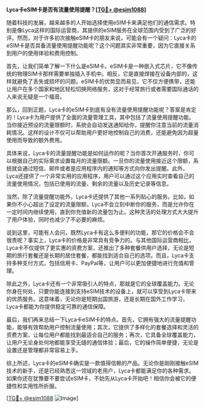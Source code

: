 **Lyca卡eSIM卡是否有流量使用提醒？[[TG💪+ @esim1088](https://t.me/s/esim1088)]**

随着科技的发展，越来越多的人开始选择使用eSIM卡来满足他们的通信需求。特别是像Lyca这样的国际运营商，其提供的eSIM服务在全球范围内受到了广泛的好评。然而，对于许多初次接触eSIM卡的朋友来说，可能会有一个疑问：Lyca卡的eSIM卡是否具备流量使用提醒功能呢？这个问题其实非常重要，因为它直接关系到用户的使用体验和费用控制。

首先，让我们简单了解一下什么是eSIM卡。eSIM卡是一种嵌入式芯片，它不像传统的物理SIM卡那样需要单独插入手机中。相反，它是直接焊接在设备内部的，这样就避免了丢失或损坏的问题。eSIM卡的优势显而易见，它不仅方便携带，还能让用户在多个国家和地区轻松切换网络服务，这对于经常旅行或者需要国际通话的人来说无疑是一个福音。

那么，回到正题，Lyca卡的eSIM卡到底有没有流量使用提醒功能呢？答案是肯定的！Lyca卡为用户提供了全面的流量管理工具，其中包括了流量使用提醒功能。当你接近预设的流量限额时，系统会自动发送通知给你，提醒你注意当前的流量消耗情况。这样的设计不仅可以帮助用户更好地控制自己的消费，还能避免因为超量使用而导致的额外费用。

具体来说，Lyca卡的流量提醒功能是如何运作的呢？当你首次开通服务时，你可以根据自己的实际需求设置每月的流量限额。一旦你的流量使用接近这个限额，系统就会通过短信、邮件或者是应用程序内的通知等方式向你发出提醒。此外，Lyca还提供了一个非常实用的应用程序，用户可以通过这个应用实时查看自己的流量使用情况，包括已使用的流量、剩余的流量以及历史记录等信息。

当然，除了流量提醒功能外，Lyca卡还提供了其他一系列贴心的服务。比如，如果你不小心超出了设定的流量限额，Lyca不会立刻中断你的服务，而是允许你在一定时间内继续使用，直到你充值新的流量包为止。这种灵活的处理方式大大提升了用户体验，同时也减少了不必要的麻烦。

说到这里，可能有人会问，既然Lyca卡有这么多便利的功能，那它的价格会不会很贵呢？事实上，Lyca卡的价格是非常具有竞争力的。与其他国际运营商相比，Lyca卡不仅提供了更实惠的资费方案，还推出了多种套餐供用户选择，无论是短期的旅行套餐还是长期的居住套餐，都能找到适合自己的选项。而且，Lyca卡支持多种支付方式，包括信用卡、PayPal等，让用户可以更加便捷地进行充值和管理。

除此之外，Lyca卡还有一个非常吸引人的特点，那就是它的全球覆盖能力。无论你身在何处，只要你能连接到支持eSIM技术的设备上，就可以享受到Lyca卡带来的优质服务。这意味着，无论你是短期出国旅游，还是长期在国外工作学习，Lyca卡都能为你提供稳定可靠的通信保障。

最后，我们再来总结一下Lyca卡eSIM卡的特点。首先，它拥有强大的流量提醒功能，能够有效帮助用户控制流量使用；其次，它提供了多样化的套餐选择和灵活的资费方案，让每位用户都能找到最适合自己的服务；再次，它具备全球覆盖能力，让用户无论身处何地都能享受无缝的通信体验；最后，它的操作简单便捷，无论是设置还是管理都非常容易上手。

综上所述，Lyca卡的eSIM卡确实是一款值得信赖的产品。无论你是刚刚接触eSIM技术的新手，还是已经熟悉这一领域的老用户，Lyca卡都能满足你的各种需求。如果你还在犹豫要不要尝试eSIM卡，不妨先从Lyca卡开始吧！相信你会被它的便捷性和实用性所折服。

[[TG💪+ @esim1088](https://t.me/s/esim1088) ![Image](https://i.postimg.cc/4NQfJmqS/Snipaste-2025-05-13-00-14-12.png)]